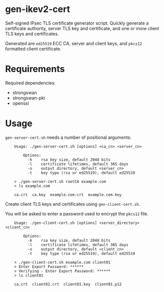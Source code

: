 # gen-ikev2-cert

Self-signed IPsec TLS certificate generator script. Quickly generate a certificate authority, server TLS key and certificate, and one or more client TLS keys and certificates.

Generated are `ed25519` ECC CA, server and client keys, and `pkcs12` formatted client certificate.

# Requirements

Required dependencies:

- strongswan
- strongswan-pki
- openssl

# Usage

`gen-server-cert.sh` needs a number of positional arguments:

```
    Usage: ./gen-server-cert.sh [options] <ca_cn> <server_cn>

        Options:
          -k    rsa key size, default 2048 bits
          -l    certificate lifetimes, default 365 days
          -o    output directory, default <server_cn>
          -t    key type (rsa or ed25519), default ed25519

    > ./gen-server-cert.sh rootCA example.com
    > ls example.com

    ca.crt  ca.key  example.com.crt  example.com.key
```

Create client TLS keys and certificates using `gen-client-cert.sh`.

You will be asked to enter a password used to encrypt the `pkcs12` file.

```
    Usage: ./gen-client-cert.sh [options] <server_directory> <client_cn>

        Options:
          -k    rsa key size, default 2048 bits
          -l    certificate lifetimes, default 365 days
          -o    output directory, default <client_cn>
          -t    key type (rsa or ed25519), default ed25519

    > ./gen-client-cert.sh example.com client01
    > Enter Export Password: ******
    > Verifying - Enter Export Password: ******
    > ls client01

    ca.crt  client01.crt  client01.key  client01.p12
```